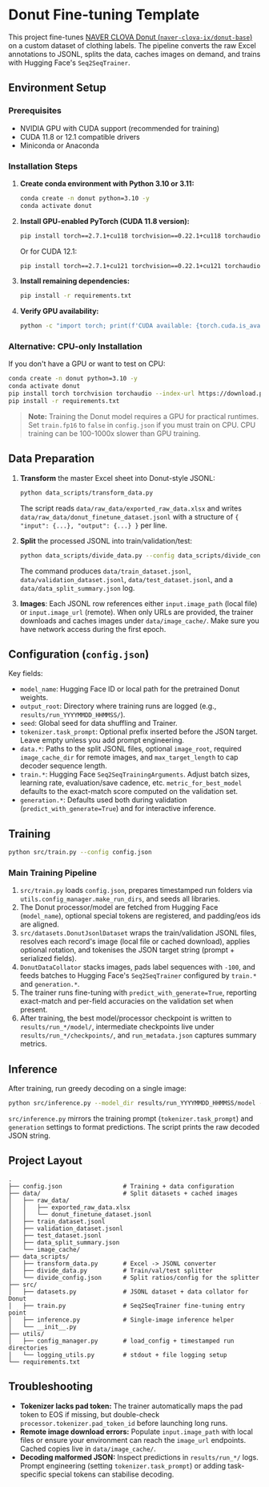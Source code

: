# Donut Fine-tuning Template

This project fine-tunes [NAVER CLOVA Donut (`naver-clova-ix/donut-base`)](https://huggingface.co/naver-clova-ix/donut-base) on a custom dataset of clothing labels. The pipeline converts the raw Excel annotations to JSONL, splits the data, caches images on demand, and trains with Hugging Face's `Seq2SeqTrainer`.

## Environment Setup

### Prerequisites
- NVIDIA GPU with CUDA support (recommended for training)
- CUDA 11.8 or 12.1 compatible drivers
- Miniconda or Anaconda

### Installation Steps

1. **Create conda environment with Python 3.10 or 3.11:**
   ```bash
   conda create -n donut python=3.10 -y
   conda activate donut
   ```

2. **Install GPU-enabled PyTorch (CUDA 11.8 version):**
   ```bash
   pip install torch==2.7.1+cu118 torchvision==0.22.1+cu118 torchaudio==2.7.1+cu118 --index-url https://download.pytorch.org/whl/cu118
   ```

   Or for CUDA 12.1:
   ```bash
   pip install torch==2.7.1+cu121 torchvision==0.22.1+cu121 torchaudio==2.7.1+cu121 --index-url https://download.pytorch.org/whl/cu121
   ```

3. **Install remaining dependencies:**
   ```bash
   pip install -r requirements.txt
   ```

4. **Verify GPU availability:**
   ```bash
   python -c "import torch; print(f'CUDA available: {torch.cuda.is_available()}'); print(f'GPU count: {torch.cuda.device_count()}')"
   ```

### Alternative: CPU-only Installation
If you don't have a GPU or want to test on CPU:
```bash
conda create -n donut python=3.10 -y
conda activate donut
pip install torch torchvision torchaudio --index-url https://download.pytorch.org/whl/cpu
pip install -r requirements.txt
```

> **Note:** Training the Donut model requires a GPU for practical runtimes. Set `train.fp16` to `false` in `config.json` if you must train on CPU. CPU training can be 100-1000x slower than GPU training.

## Data Preparation

1. **Transform** the master Excel sheet into Donut-style JSONL:
   ```bash
   python data_scripts/transform_data.py
   ```
   The script reads `data/raw_data/exported_raw_data.xlsx` and writes `data/raw_data/donut_finetune_dataset.jsonl` with a structure of `{ "input": {...}, "output": {...} }` per line.

2. **Split** the processed JSONL into train/validation/test:
   ```bash
   python data_scripts/divide_data.py --config data_scripts/divide_config.json
   ```
   The command produces `data/train_dataset.jsonl`, `data/validation_dataset.jsonl`, `data/test_dataset.jsonl`, and a `data/data_split_summary.json` log.

3. **Images**: Each JSONL row references either `input.image_path` (local file) or `input.image_url` (remote). When only URLs are provided, the trainer downloads and caches images under `data/image_cache/`. Make sure you have network access during the first epoch.

## Configuration (`config.json`)

Key fields:

- `model_name`: Hugging Face ID or local path for the pretrained Donut weights.
- `output_root`: Directory where training runs are logged (e.g., `results/run_YYYYMMDD_HHMMSS/`).
- `seed`: Global seed for data shuffling and Trainer.
- `tokenizer.task_prompt`: Optional prefix inserted before the JSON target. Leave empty unless you add prompt engineering.
- `data.*`: Paths to the split JSONL files, optional `image_root`, required `image_cache_dir` for remote images, and `max_target_length` to cap decoder sequence length.
- `train.*`: Hugging Face `Seq2SeqTrainingArguments`. Adjust batch sizes, learning rate, evaluation/save cadence, etc. `metric_for_best_model` defaults to the exact-match score computed on the validation set.
- `generation.*`: Defaults used both during validation (`predict_with_generate=True`) and for interactive inference.

## Training

```bash
python src/train.py --config config.json
```

### Main Training Pipeline

1. `src/train.py` loads `config.json`, prepares timestamped run folders via `utils.config_manager.make_run_dirs`, and seeds all libraries.
2. The Donut processor/model are fetched from Hugging Face (`model_name`), optional special tokens are registered, and padding/eos ids are aligned.
3. `src/datasets.DonutJsonlDataset` wraps the train/validation JSONL files, resolves each record's image (local file or cached download), applies optional rotation, and tokenises the JSON target string (prompt + serialized fields).
4. `DonutDataCollator` stacks images, pads label sequences with `-100`, and feeds batches to Hugging Face's `Seq2SeqTrainer` configured by `train.*` and `generation.*`.
5. The trainer runs fine-tuning with `predict_with_generate=True`, reporting exact-match and per-field accuracies on the validation set when present.
6. After training, the best model/processor checkpoint is written to `results/run_*/model/`, intermediate checkpoints live under `results/run_*/checkpoints/`, and `run_metadata.json` captures summary metrics.

## Inference

After training, run greedy decoding on a single image:

```bash
python src/inference.py --model_dir results/run_YYYYMMDD_HHMMSS/model --image path/to/image.png [--config config.json]
```

`src/inference.py` mirrors the training prompt (`tokenizer.task_prompt`) and `generation` settings to format predictions. The script prints the raw decoded JSON string.

## Project Layout

```
.
├── config.json                 # Training + data configuration
├── data/                       # Split datasets + cached images
│   ├── raw_data/
│   │   ├── exported_raw_data.xlsx
│   │   └── donut_finetune_dataset.jsonl
│   ├── train_dataset.jsonl
│   ├── validation_dataset.jsonl
│   ├── test_dataset.jsonl
│   ├── data_split_summary.json
│   └── image_cache/
├── data_scripts/
│   ├── transform_data.py       # Excel -> JSONL converter
│   ├── divide_data.py          # Train/val/test splitter
│   └── divide_config.json      # Split ratios/config for the splitter
├── src/
│   ├── datasets.py             # JSONL dataset + data collator for Donut
│   ├── train.py                # Seq2SeqTrainer fine-tuning entry point
│   ├── inference.py            # Single-image inference helper
│   └── __init__.py
├── utils/
│   ├── config_manager.py       # load_config + timestamped run directories
│   └── logging_utils.py        # stdout + file logging setup
└── requirements.txt
```

## Troubleshooting

- **Tokenizer lacks pad token:** The trainer automatically maps the pad token to EOS if missing, but double-check `processor.tokenizer.pad_token_id` before launching long runs.
- **Remote image download errors:** Populate `input.image_path` with local files or ensure your environment can reach the `image_url` endpoints. Cached copies live in `data/image_cache/`.
- **Decoding malformed JSON:** Inspect predictions in `results/run_*/` logs. Prompt engineering (setting `tokenizer.task_prompt`) or adding task-specific special tokens can stabilise decoding.
